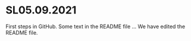 # SL05.09.2021
First steps in GitHub.
Some text in the README file ...
We have edited the README file.
